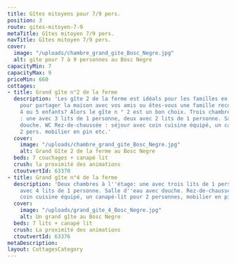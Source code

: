 ```yaml
---
title: Gîtes mitoyens pour 7/9 pers.
position: 3
route: gites-mitoyen-7-9
metaTitle: Gîtes mitoyen 7/9 pers.
navTitle: Gîtes mitoyen 7/9 pers.
cover:
  image: "/uploads/chambre_grand_gite_Bosc_Negre.jpg"
  alt: gite pour 7 à 9 personnes au Bosc Negre
capacityMin: 7
capacityMax: 9
priceMin: 660
cottages:
- title: Grand gîte n°2 de la ferme
  description: 'Les gîte 2 de la ferme est idéals pour les familles en vacances. Voulez-vous
    pour partager la maison avec vos amis ou êtes-vous une famille reconstituée avec
    4 ou 5 enfants? Alors le gîte n ° 2 est un bon choix. Trois chambres à l’étage
    : une avec 3 lits de 1 personne, deux avec 2 lits de 1 personne. Salle d’eau avec
    douche. WC Rez-de-chaussée : séjour avec coin cuisine équipé, un canapé-lit pour
    2 pers. mobilier en pin etc.'
  cover:
    image: "/uploads/chambre_grand_gite_Bosc_Negre.jpg"
    alt: Grand Gîte 2 de la ferme au Bosc Negre
  beds: 7 couchages + canapé lit
  crush: la proximité des animations
  ctoutvertId: 63370
- title: Grand gîte n°4 de la ferme
  description: 'Deux chambres à l''étage: une avec trois lits de 1 personne, la 2ème
    avec 4 lits de 1 personne. Salle d''eau avec douche. Rez-de-chaussée: séjour avec
    coin cuisine équipé, un canapé-lit pour 2 personnes, mobilier en pin, etc'
  cover:
    image: "/uploads/grand_gite_4_Bosc_Negre.jpg"
    alt: Un grand gîte au Bosc Negre
  beds: 7 lits + canapé lit
  crush: La proximité des animations
  ctoutvertId: 63376
metaDescription: 
layout: CottagesCategory
---
```


